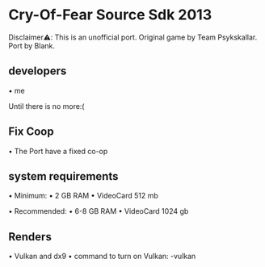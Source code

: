 #                           Cry-Of-Fear Source Sdk 2013
Disclaimer⚠️: This is an unofficial port. Original game by Team Psykskallar. Port by Blank.

## developers
• me
  
Until there is no more:(

## Fix Coop
• The Port have a fixed co-op

## system requirements
• Minimum:
• 2 GB RAM 
• VideoCard 512 mb

• Recommended:
• 6-8 GB RAM 
• VideoCard  1024 gb

## Renders
• Vulkan and dx9 
• command to turn on Vulkan: -vulkan
